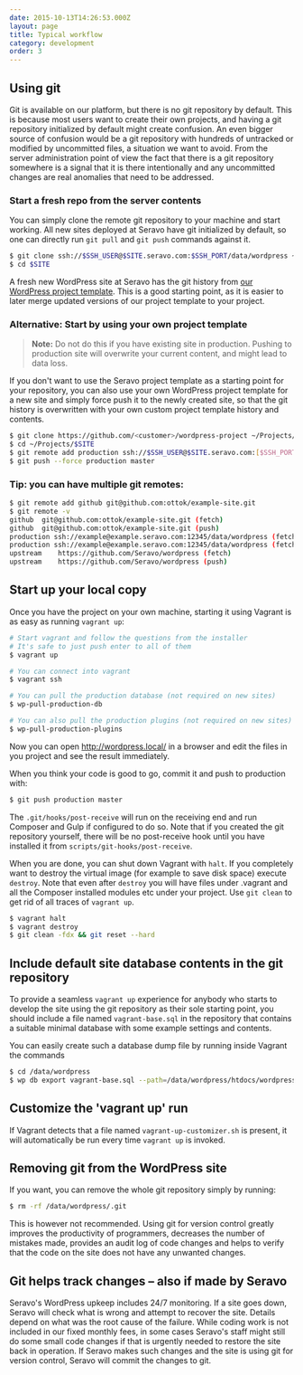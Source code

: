 ```yaml
---
date: 2015-10-13T14:26:53.000Z
layout: page
title: Typical workflow
category: development
order: 3
---
```


## Using git

Git is available on our platform, but there is no git repository by default. This is because most users want to create their own projects, and having a git repository initialized by default might create confusion. An even bigger source of confusion would be a git repository with hundreds of untracked or modified by uncommitted files, a situation we want to avoid. From the server administration point of view the fact that there is a git repository somewhere is a signal that it is there intentionally and any uncommitted changes are real anomalies that need to be addressed.

### Start a fresh repo from the server contents

You can simply clone the remote git repository to your machine and start working. All new sites deployed at Seravo have git initialized by default, so one can directly run `git pull` and `git push` commands against it.

```bash
$ git clone ssh://$SSH_USER@$SITE.seravo.com:$SSH_PORT/data/wordpress ~/Projects/$SITE --origin production
$ cd $SITE
```

A fresh new WordPress site at Seravo has the git history from [our WordPress project template](https://github.com/Seravo/wordpress). This is a good starting point, as it is easier to later merge updated versions of our project template to your project.

### Alternative: Start by using your own project template
> **Note:** Do not do this if you have existing site in production. Pushing to production site will overwrite your current content, and might lead to data loss.

If you don't want to use the Seravo project template as a starting point for your repository, you can also use your own WordPress project template for a new site and simply force push it to the newly created site, so that the git history is overwritten with your own custom project template history and contents.

```bash
$ git clone https://github.com/<customer>/wordpress-project ~/Projects/$SITE
$ cd ~/Projects/$SITE
$ git remote add production ssh://$SSH_USER@$SITE.seravo.com:[$SSH_PORT]/data/wordpress
$ git push --force production master
```

### Tip: you can have multiple git remotes:
```bash
$ git remote add github git@github.com:ottok/example-site.git
$ git remote -v
github	git@github.com:ottok/example-site.git (fetch)
github	git@github.com:ottok/example-site.git (push)
production ssh://example@example.seravo.com:12345/data/wordpress (fetch)
production ssh://example@example.seravo.com:12345/data/wordpress (fetch)
upstream	https://github.com/Seravo/wordpress (fetch)
upstream	https://github.com/Seravo/wordpress (push)
```

## Start up your local copy

Once you have the project on your own machine, starting it using Vagrant is as easy as running `vagrant up`:

```bash
# Start vagrant and follow the questions from the installer
# It's safe to just push enter to all of them
$ vagrant up

# You can connect into vagrant
$ vagrant ssh

# You can pull the production database (not required on new sites)
$ wp-pull-production-db

# You can also pull the production plugins (not required on new sites)
$ wp-pull-production-plugins
```

Now you can open http://wordpress.local/ in a browser and edit the files in you project and see the result immediately.


When you think your code is good to go, commit it and push to production with:

```bash
$ git push production master
```

The `.git/hooks/post-receive` will run on the receiving end and run Composer and Gulp if configured to do so. Note that if you created the git repository yourself, there will be no post-receive hook until you have installed it from `scripts/git-hooks/post-receive`.

When you are done, you can shut down Vagrant with `halt`. If you completely want to destroy the virtual image (for example to save disk space) execute `destroy`. Note that even after `destroy` you will have files under .vagrant and all the Composer installed modules etc under your project. Use `git clean` to get rid of all traces of `vagrant up`.

```bash
$ vagrant halt
$ vagrant destroy
$ git clean -fdx && git reset --hard
```

## Include default site database contents in the git repository

To provide a seamless `vagrant up` experience for anybody who starts to develop the site using the git repository as their sole starting point, you should include a file named `vagrant-base.sql` in the repository that contains a suitable minimal database with some example settings and contents.

You can easily create such a database dump file by running inside Vagrant the commands

```bash
$ cd /data/wordpress
$ wp db export vagrant-base.sql --path=/data/wordpress/htdocs/wordpress --skip-extended-insert --allow-root --single-transaction
```

## Customize the 'vagrant up' run

If Vagrant detects that a file named `vagrant-up-customizer.sh` is present, it will automatically be run every time `vagrant up` is invoked.

## Removing git from the WordPress site

If you want, you can remove the whole git repository simply by running:

```bash
$ rm -rf /data/wordpress/.git
```

This is however not recommended. Using git for version control greatly improves the productivity of programmers, decreases the number of mistakes made, provides an audit log of code changes and helps to verify that the code on the site does not have any unwanted changes.

## Git helps track changes – also if made by Seravo

Seravo's WordPress upkeep includes 24/7 monitoring. If a site goes down, Seravo will check what is wrong and attempt to recover the site. Details depend on what was the root cause of the failure. While coding work is not included in our fixed monthly fees, in some cases Seravo's staff might still do some small code changes if that is urgently needed to restore the site back in operation. If Seravo makes such changes and the site is using git for version control, Seravo will commit the changes to git.

